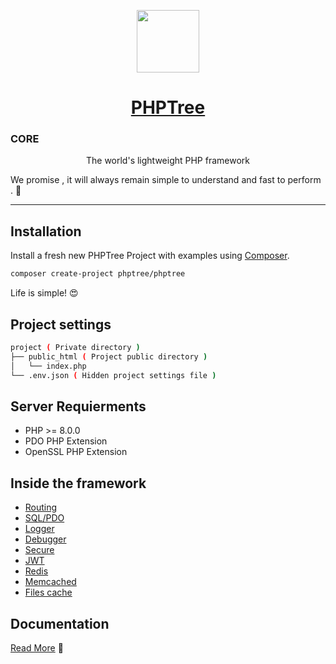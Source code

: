 <p align="center">
<img  src="https://www.phptree.org/assets/img/apple-touch-icon.png"  width="100">
</p>

<h1 align=center><a href="https://www.phptree.org">PHPTree</a></h1>
<h3>CORE</h3>

<p align=center>
The world's lightweight PHP framework
</p>

We promise , it will always remain simple to understand and fast to perform . 🫡 

-----

## Installation

Install a fresh new PHPTree Project with examples using <a href="https://getcomposer.org/" target="_blank">Composer</a>. 

```sh 
composer create-project phptree/phptree
```

Life is simple! 😍

## Project settings

```sh
project ( Private directory )
├── public_html ( Project public directory )
│   └── index.php 
└── .env.json ( Hidden project settings file ) 
```
## Server Requierments

 * PHP >= 8.0.0
 * PDO PHP Extension
 * OpenSSL PHP Extension

## Inside the framework

 * <a href="https://www.phptree.org#route_basics">Routing</a>
 * <a href="https://www.phptree.org#mysql_pdo">SQL/PDO</a>
 * <a href="https://www.phptree.org#env_logs">Logger</a>
 * <a href="https://www.phptree.org#debugger">Debugger</a>
 * <a href="https://www.phptree.org#secure_request">Secure</a>
 * <a href="https://www.phptree.org#secure_jwt">JWT</a>
 * <a href="https://www.phptree.org#caching_redis">Redis</a>
 * <a href="https://www.phptree.org#caching_memcached">Memcached</a>
 * <a href="https://www.phptree.org#caching_file">Files cache</a>
 

## Documentation

<a href="https://www.phptree.org">Read More</a> 📖
